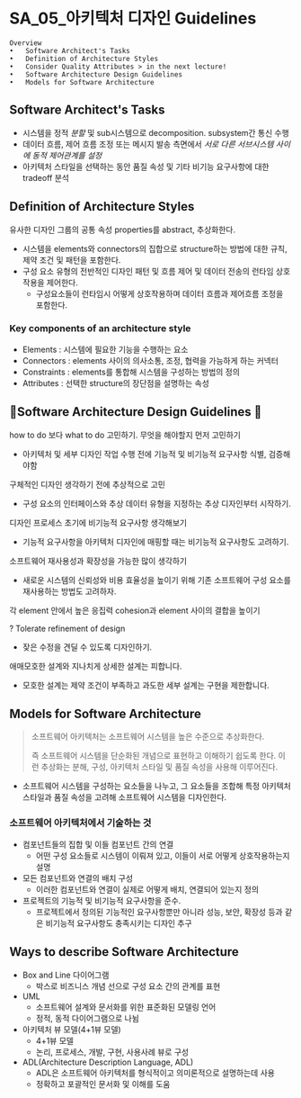 # SA_05_아키텍처 디자인 Guidelines

```
Overview
•   Software Architect's Tasks
•   Definition of Architecture Styles
•   Consider Quality Attributes > in the next lecture!
•   Software Architecture Design Guidelines
•   Models for Software Architecture
```

## Software Architect's Tasks

- 시스템을 정적 *분할* 및 sub시스템으로 decomposition. subsystem간 통신 수행
- 데이터 흐름, 제어 흐름 조정 또는 메시지 발송 측면에서 *서로 다른 서브시스템 사이에 동적 제어관계를 설정*
- 아키텍처 스타일을 선택하는 동안 품질 속성 및 기타 비기능 요구사항에 대한 tradeoff 분석

## Definition of Architecture Styles

유사한 디자인 그룹의 공통 속성 properties를 abstract, 추상화한다.

- 시스템을 elements와 connectors의 집합으로 structure하는 방법에 대한 규칙, 제약 조건 및 패턴을 포함한다.
- 구성 요소 유형의 전반적인 디자인 패턴 및 흐름 제어 및 데이터 전송의 런타임 상호작용을 제어한다.
  - 구성요소들이 런타임시 어떻게 상호작용하며 데이터 흐름과 제어흐름 조정을 포함한다.

### Key components of an architecture style 

- Elements : 시스템에 필요한 기능을 수행하는 요소
- Connectors : elements 사이의 의사소통, 조정, 협력을 가능하게 하는 커넥터
- Constraints : elements를 통합해 시스템을 구성하는 방법의 정의
- Attributes : 선택한 structure의 장단점을 설명하는 속성

## 🍒Software Architecture Design Guidelines 🍒

how to do 보다 what to do 고민하기. 무엇을 해야할지 먼저 고민하기

- 아키텍처 및 세부 디자인 작업 수행 전에 기능적 및 비기능적 요구사항 식별, 검증해야함

구체적인 디자인 생각하기 전에 추상적으로 고민

- 구성 요소의 인터페이스와 추상 데이터 유형을 지정하는 추상 디자인부터 시작하기.

디자인 프로세스 초기에 비기능적 요구사항 생각해보기

- 기능적 요구사항을 아키텍처 디자인에 매핑할 때는 비기능적 요구사항도 고려하기.

소프트웨어 재사용성과 확장성을 가능한 많이 생각하기

- 새로운 시스템의 신뢰성와 비용 효율성을 높이기 위해 기존 소프트웨어 구성 요소를 재사용하는 방법도 고려하자.

각 element 안에서 높은 응집력 cohesion과 element 사이의 결합을 높이기

? Tolerate refinement of design

- 잦은 수정을 견딜 수 있도록 디자인하기.

애매모호한 설계와 지나치게 상세한 설계는 피합니다.

- 모호한 설계는 제약 조건이 부족하고 과도한 세부 설계는 구현을 제한합니다.

## Models for Software Architecture

> 소프트웨어 아키텍처는 소프트웨어 시스템을 높은 수준으로 추상화한다.
>
> 즉 소프트웨어 시스템을 단순화된 개념으로 표현하고 이해하기 쉽도록 한다. 이런 추상화는 분해, 구성, 아키텍처 스타일 및 품질 속성을 사용해 이루어진다.

- 소프트웨어 시스템을 구성하는 요소들을 나누고, 그 요소들을 조합해 특정 아키텍처 스타일과 품질 속성을 고려해 소프트웨어 시스템을 디자인한다.

### 소프트웨어 아키텍처에서 기술하는 것

- 컴포넌트들의 집합 및 이들 컴포넌트 간의 연결
  - 어떤 구성 요소들로 시스템이 이뤄져 있고, 이들이 서로 어떻게 상호작용하는지 설명
- 모든 컴포넌트와 연결의 배치 구성
  - 이러한 컴포넌트와 연결이 실제로 어떻게 배치, 연결되어 있는지 정의
- 프로젝트의 기능적 및 비기능적 요구사항을 준수.
  - 프로젝트에서 정의된 기능적인 요구사항뿐만 아니라 성능, 보안, 확장성 등과 같은 비기능적 요구사항도 충족시키는 디자인 추구

## Ways to describe Software Architecture

- Box and Line 다이어그램
  - 박스로 비즈니스 개념 선으로 구성 요소 간의 관계를 표현
- UML
  - 소프트웨어 설계와 문서화를 위한 표준화된 모델링 언어
  - 정적, 동적 다이어그램으로 나뉨
- 아키텍처 뷰 모델(4+1뷰 모델)
  - 4+1뷰 모델
  - 논리, 프로세스, 개발, 구현, 사용사례 뷰로 구성
- ADL(Architecture Description Language, ADL)
  - ADL은 소프트웨어 아키텍처를 형식적이고 의미론적으로 설명하는데 사용
  - 정확하고 포괄적인 문서화 및 이해를 도움